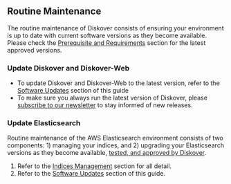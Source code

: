 <p id="maintenance_routine"></p>

## Routine Maintenance

The routine maintenance of Diskover consists of ensuring your environment is up to date with current software versions as they become available. Please check the [Prerequisite and Requirements](#requirements) section for the latest approved versions. 


### Update Diskover and Diskover-Web

  - To update Diskover and Diskover-Web to the latest version, refer to the [Software Updates](#software_update) section of this guide
  - To make sure you always run the latest version of Diskover, please [subscribe to our newsletter](https://www.diskoverdata.com/subscribe/) to stay informed of new releases.


### Update Elasticsearch

Routine maintenance of the AWS Elasticsearch environment consists of two components: 1) managing your indices, and 2) upgrading your Elasticsearch versions as they become available, [tested, and approved by Diskover](#requirements_es).

  1. Refer to the [Indices Management](#indices_management) section for all detail.
  2. Refer to the [Software Updates](#software_update) section of this guide.
